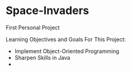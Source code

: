 # Space-Invaders
First Personal Project


Learning Objectives and Goals For This Project:
- Implement Object-Oriented Programming
- Sharpen Skills in Java
- 
